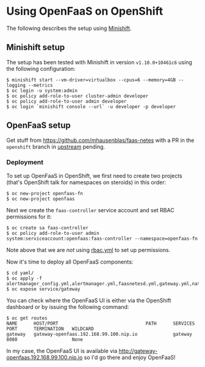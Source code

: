 # Using OpenFaaS on OpenShift

The following describes the setup using [Minishift](https://github.com/minishift/minishift).

## Minishift setup

The setup has been tested with Minishift in version `v1.10.0+10461c6` using the following configuration:

```
$ minishift start --vm-driver=virtualbox --cpus=6 --memory=4GB --logging --metrics
$ oc login -u system:admin
$ oc policy add-role-to-user cluster-admin developer
$ oc policy add-role-to-user admin developer
$ oc login `minishift console --url` -u developer -p developer
```

## OpenFaaS setup

Get stuff from https://github.com/mhausenblas/faas-netes with a PR in the `openshift` branch in [upstream](https://github.com/openfaas/faas-netes) pending.

### Deployment

To set up OpenFaaS in OpenShift, we first need to create two projects (that's OpenShift talk for namespaces on steroids) in this order:

```
$ oc new-project openfaas-fn
$ oc new-project openfaas
```

Next we create the `faas-controller` service account and set RBAC permissions for it:

```
$ oc create sa faas-controller
$ oc policy add-role-to-user admin system:serviceaccount:openfaas:faas-controller --namespace=openfaas-fn
```

Note above that we are *not* using [rbac.yml](https://github.com/openfaas/faas-netes/blob/master/yaml/rbac.yml) to set up permissions.

Now it's time to deploy all OpenFaaS components:

```
$ cd yaml/
$ oc apply -f alertmanager_config.yml,alertmanager.yml,faasnetesd.yml,gateway.yml,nats.yml,prometheus_config.yml,prometheus.yml,queueworker.yml
$ oc expose service/gateway
```

You can check where the OpenFaaS UI is either via the OpenShift dashboard or by issuing the following command:

```
$ oc get routes
NAME      HOST/PORT                                PATH      SERVICES   PORT      TERMINATION   WILDCARD
gateway   gateway-openfaas.192.168.99.100.nip.io             gateway    8080                    None
```

In my case, the OpenFaaS UI is available via http://gateway-openfaas.192.168.99.100.nip.io so I'd go there and enjoy OpenFaaS!

